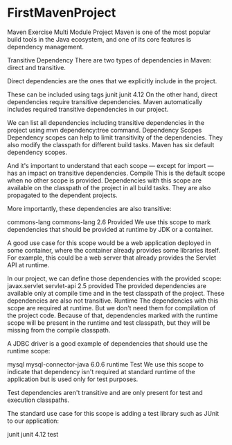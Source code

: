 # FirstMavenProject
Maven Exercise Multi Module Project
Maven is one of the most popular build tools in the Java ecosystem, and one of its core features is dependency management.

Transitive Dependency
There are two types of dependencies in Maven: direct and transitive.

Direct dependencies are the ones that we explicitly include in the project.

These can be included using <dependency> tags
  <dependency>
    <groupId>junit</groupId>
    <artifactId>junit</artifactId>
    <version>4.12</version>
</dependency>
On the other hand, direct dependencies require transitive dependencies. Maven automatically includes required transitive dependencies in our project.

We can list all dependencies including transitive dependencies in the project using mvn dependency:tree command.
  Dependency Scopes
Dependency scopes can help to limit transitivity of the dependencies. They also modify the classpath for different build tasks. Maven has six default dependency scopes.

And it's important to understand that each scope — except for import — has an impact on transitive dependencies.
  Compile
This is the default scope when no other scope is provided.
  Dependencies with this scope are available on the classpath of the project in all build tasks. They are also propagated to the dependent projects.

More importantly, these dependencies are also transitive:

<dependency>
    <groupId>commons-lang</groupId>
    <artifactId>commons-lang</artifactId>
    <version>2.6</version>
</dependency>
  Provided
We use this scope to mark dependencies that should be provided at runtime by JDK or a container.

A good use case for this scope would be a web application deployed in some container, where the container already provides some libraries itself. For example, this could be a web server that already provides the Servlet API at runtime.

In our project, we can define those dependencies with the provided scope:
  <dependency>
    <groupId>javax.servlet</groupId>
    <artifactId>servlet-api</artifactId>
    <version>2.5</version>
    <scope>provided</scope>
</dependency>
 The provided dependencies are available only at compile time and in the test classpath of the project. These dependencies are also not transitive.
  Runtime
The dependencies with this scope are required at runtime. But we don't need them for compilation of the project code. Because of that, dependencies marked with the runtime scope will be present in the runtime and test classpath, but they will be missing from the compile classpath.

A JDBC driver is a good example of dependencies that should use the runtime scope:

<dependency>
    <groupId>mysql</groupId>
    <artifactId>mysql-connector-java</artifactId>
    <version>6.0.6</version>
    <scope>runtime</scope>
</dependency>
  Test
We use this scope to indicate that dependency isn't required at standard runtime of the application but is used only for test purposes.

Test dependencies aren't transitive and are only present for test and execution classpaths.

The standard use case for this scope is adding a test library such as JUnit to our application:

<dependency>
    <groupId>junit</groupId>
    <artifactId>junit</artifactId>
    <version>4.12</version>
    <scope>test</scope>
</dependency>
  
